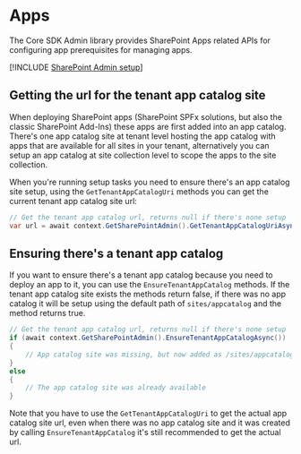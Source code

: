 # Apps

The Core SDK Admin library provides SharePoint Apps related APIs for configuring app prerequisites for managing apps.

[!INCLUDE [SharePoint Admin setup](fragments/setup-admin-sharepoint.md)]

## Getting the url for the tenant app catalog site

When deploying SharePoint apps (SharePoint SPFx solutions, but also the classic SharePoint Add-Ins) these apps are first added into an app catalog. There's one app catalog site at tenant level hosting the app catalog with apps that are available for all sites in your tenant, alternatively you can setup an app catalog at site collection level to scope the apps to the site collection.

When you're running setup tasks you need to ensure there's an app catalog site setup, using the `GetTenantAppCatalogUri` methods you can get the current tenant app catalog site url:

```csharp
// Get the tenant app catalog url, returns null if there's none setup
var url = await context.GetSharePointAdmin().GetTenantAppCatalogUriAsync();
```

## Ensuring there's a tenant app catalog

If you want to ensure there's a tenant app catalog because you need to deploy an app to it, you can use the `EnsureTenantAppCatalog` methods. If the tenant app catalog site exists the methods return false, if there was no app catalog it will be setup using the default path of `sites/appcatalog` and the method returns true.

```csharp
// Get the tenant app catalog url, returns null if there's none setup
if (await context.GetSharePointAdmin().EnsureTenantAppCatalogAsync())
{
    // App catalog site was missing, but now added as /sites/appcatalog
}
else
{
    // The app catalog site was already available
}
```

Note that you have to use the `GetTenantAppCatalogUri` to get the actual app catalog site url, even when there was no app catalog site and it was created by calling `EnsureTenantAppCatalog` it's still recommended to get the actual url.
